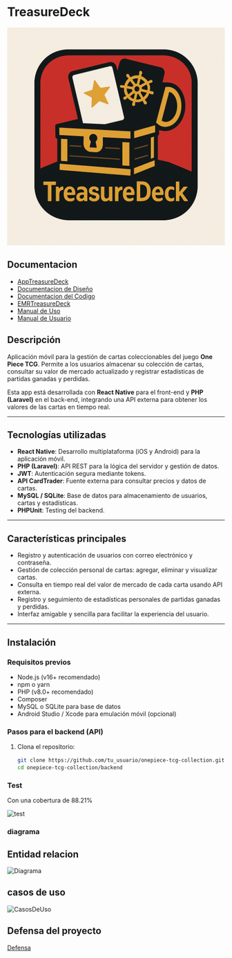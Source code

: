 # TreasureDeck

![One Piece TCG App](img/Logo.png)

## Documentacion

- [AppTreasureDeck](documentation/AppTreasureDeck.md)
- [Documentacion de Diseño](documentation/DocumentacionDeDiseño.md)
- [Documentacion del Codigo](documentation/DocumentacionDelCodigo.md)
- [EMRTreasureDeck](documentation/EMRTreasureDeck.md)
- [Manual de Uso](documentation/ManualDeUso.md)
- [Manual de Usuario](documentation/ManualDeUsuario.md)


## Descripción

Aplicación móvil para la gestión de cartas coleccionables del juego **One Piece TCG**. Permite a los usuarios almacenar su colección de cartas, consultar su valor de mercado actualizado y registrar estadísticas de partidas ganadas y perdidas.

Esta app está desarrollada con **React Native** para el front-end y **PHP (Laravel)** en el back-end, integrando una API externa para obtener los valores de las cartas en tiempo real.

---

## Tecnologías utilizadas

- **React Native**: Desarrollo multiplataforma (iOS y Android) para la aplicación móvil.
- **PHP (Laravel)**: API REST para la lógica del servidor y gestión de datos.
- **JWT**: Autenticación segura mediante tokens.
- **API CardTrader**: Fuente externa para consultar precios y datos de cartas.
- **MySQL / SQLite**: Base de datos para almacenamiento de usuarios, cartas y estadísticas.
- **PHPUnit**: Testing del backend.

---

## Características principales

- Registro y autenticación de usuarios con correo electrónico y contraseña.
- Gestión de colección personal de cartas: agregar, eliminar y visualizar cartas.
- Consulta en tiempo real del valor de mercado de cada carta usando API externa.
- Registro y seguimiento de estadísticas personales de partidas ganadas y perdidas.
- Interfaz amigable y sencilla para facilitar la experiencia del usuario.

---

## Instalación

### Requisitos previos

- Node.js (v16+ recomendado)
- npm o yarn
- PHP (v8.0+ recomendado)
- Composer
- MySQL o SQLite para base de datos
- Android Studio / Xcode para emulación móvil (opcional)

### Pasos para el backend (API)

1. Clona el repositorio:

   ```bash
   git clone https://github.com/tu_usuario/onepiece-tcg-collection.git
   cd onepiece-tcg-collection/backend


### Test 

Con una cobertura de 88.21%

![test](img/test.png)


### diagrama 


## Entidad relacion 

![Diagrama](img/Diagrama.png)

## casos de uso

![CasosDeUso](img/diagrama2.png)


## Defensa del proyecto

[Defensa](https://www.canva.com/design/DAGojaIwPD4/-oMu_RQHWENacPDTirF09g/edit?utm_content=DAGojaIwPD4&utm_campaign=designshare&utm_medium=link2&utm_source=sharebutton)

